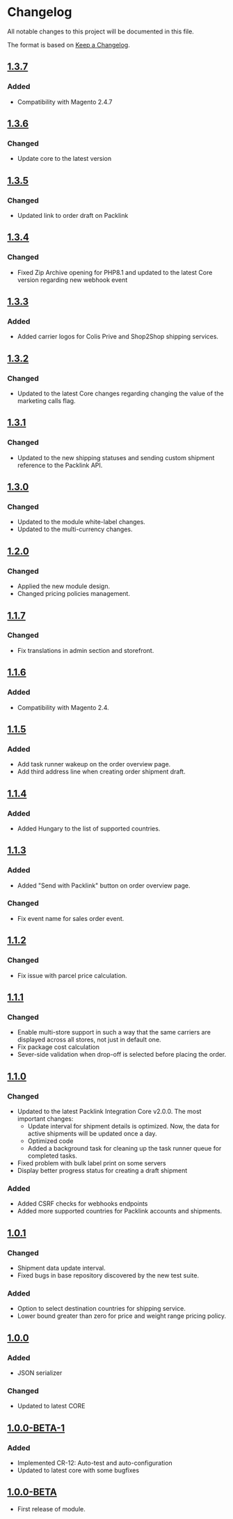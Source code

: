 # Changelog
All notable changes to this project will be documented in this file.

The format is based on [Keep a Changelog](http://keepachangelog.com/en/1.0.0/).

## [1.3.7](https://github.com/packlink-dev/magento2_module/compare/v1.3.6...1.3.7)
### Added
- Compatibility with Magento 2.4.7

## [1.3.6](https://github.com/packlink-dev/magento2_module/compare/v1.3.5...1.3.6)
### Changed
- Update core to the latest version

## [1.3.5](https://github.com/packlink-dev/magento2_module/compare/v1.3.4...1.3.5)
### Changed
- Updated link to order draft on Packlink

## [1.3.4](https://github.com/packlink-dev/magento2_module/compare/v1.3.3...1.3.4)
### Changed
- Fixed Zip Archive opening for PHP8.1 and updated to the latest Core version regarding new webhook event

## [1.3.3](https://github.com/packlink-dev/magento2_module/compare/v1.3.2...1.3.3)
### Added
- Added carrier logos for Colis Prive and Shop2Shop shipping services.

## [1.3.2](https://github.com/packlink-dev/magento2_module/compare/v1.3.1...1.3.2)
### Changed
- Updated to the latest Core changes regarding changing the value of the marketing calls flag.

## [1.3.1](https://github.com/packlink-dev/magento2_module/compare/v1.3.0...1.3.1)
### Changed
- Updated to the new shipping statuses and sending custom shipment reference to the Packlink API.

## [1.3.0](https://github.com/packlink-dev/magento2_module/compare/v1.2.0...1.3.0)
### Changed
- Updated to the module white-label changes.
- Updated to the multi-currency changes.

## [1.2.0](https://github.com/packlink-dev/magento2_module/compare/v1.1.7...1.2.0)
### Changed
- Applied the new module design.
- Changed pricing policies management.

## [1.1.7](https://github.com/packlink-dev/magento2_module/compare/v1.1.6...v1.1.7)
### Changed
- Fix translations in admin section and storefront.

## [1.1.6](https://github.com/packlink-dev/magento2_module/compare/v1.1.5...v1.1.6)
### Added
- Compatibility with Magento 2.4.

## [1.1.5](https://github.com/packlink-dev/magento2_module/compare/v1.1.4...v1.1.5)
### Added
- Add task runner wakeup on the order overview page.
- Add third address line when creating order shipment draft.

## [1.1.4](https://github.com/packlink-dev/magento2_module/compare/v1.1.3...v1.1.4)
### Added
- Added Hungary to the list of supported countries.

## [1.1.3](https://github.com/packlink-dev/magento2_module/compare/v1.1.2...v1.1.3)
### Added
- Added "Send with Packlink" button on order overview page. 

### Changed
- Fix event name for sales order event. 

## [1.1.2](https://github.com/packlink-dev/magento2_module/compare/v1.1.1...v1.1.2)
### Changed
- Fix issue with parcel price calculation.

## [1.1.1](https://github.com/packlink-dev/magento2_module/compare/v1.1.0...v1.1.1)
### Changed
- Enable multi-store support in such a way that the same carriers are displayed across all stores, not just in default one.
- Fix package cost calculation
- Sever-side validation when drop-off is selected before placing the order.

## [1.1.0](https://github.com/packlink-dev/magento2_module/compare/v1.0.1...v1.1.0)
### Changed
- Updated to the latest Packlink Integration Core v2.0.0. The most important changes:
  * Update interval for shipment details is optimized. Now, the data for active shipments will be updated once a day.
  * Optimized code
  * Added a background task for cleaning up the task runner queue for completed tasks.
- Fixed problem with bulk label print on some servers
- Display better progress status for creating a draft shipment

### Added
- Added CSRF checks for webhooks endpoints
- Added more supported countries for Packlink accounts and shipments.

## [1.0.1](https://github.com/packlink-dev/magento2_module/compare/v1.0.0...v1.0.1)
### Changed
- Shipment data update interval.
- Fixed bugs in base repository discovered by the new test suite. 

### Added
- Option to select destination countries for shipping service.
- Lower bound greater than zero for price and weight range pricing policy.

## [1.0.0](https://github.com/packlink-dev/magento2_module/compare/v1.0.0...v1.0.0-BETA-1)
### Added
- JSON serializer

### Changed
- Updated to latest CORE

## [1.0.0-BETA-1](https://github.com/packlink-dev/magento2_module/compare/v1.0.0-BETA-1...v1.0.0-BETA)
### Added
- Implemented CR-12: Auto-test and auto-configuration
- Updated to latest core with some bugfixes

## [1.0.0-BETA](https://github.com/packlink-dev/magento2_module/compare/v1.0.0-BETA...dev)
- First release of module.
